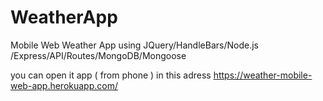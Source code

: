 # WeatherApp
Mobile Web Weather App using JQuery/HandleBars/Node.js /Express/API/Routes/MongoDB/Mongoose

you can open it app ( from phone ) in this adress https://weather-mobile-web-app.herokuapp.com/
